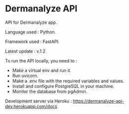 # Dermanalyze API
API for Dermanalyze app.

Language used : Python.

Framework used : FastAPI.

Latest update : v.1.2

To run the API locally, you need to :
- Make a virtual env and run it.
- Run uvicorn.
- Make a .env file with the required variables and values.
- Install and configure PostgreSQL in your machine.
- Monitor the database from pgAdmin.

Development server via Heroku : https://dermanalyze-api-dev.herokuapp.com/docs
